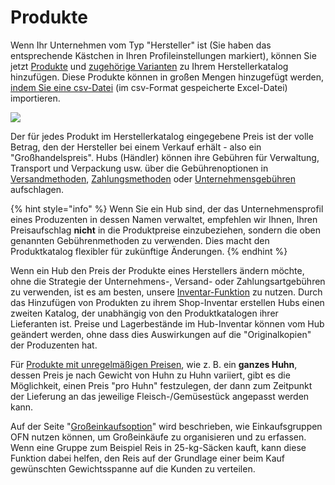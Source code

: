 # Produkte

Wenn Ihr Unternehmen vom Typ "Hersteller" ist (Sie haben das entsprechende Kästchen in Ihren Profileinstellungen markiert), können Sie jetzt [Produkte](products.md) und [zugehörige Varianten](product-variants.md) zu Ihrem Herstellerkatalog hinzufügen. Diese Produkte können in großen Mengen hinzugefügt werden, [indem Sie eine csv-Datei](product-and-inventory-import.md) (im csv-Format gespeicherte Excel-Datei) importieren.

![](../../.gitbook/assets/products1.jpg)

Der für jedes Produkt im Herstellerkatalog eingegebene Preis ist der volle Betrag, den der Hersteller bei einem Verkauf erhält - also ein "Großhandelspreis". Hubs (Händler) können ihre Gebühren für Verwaltung, Transport und Verpackung usw. über die Gebührenoptionen in [Versandmethoden](../shopfront/shipping-methods.md), [Zahlungsmethoden](../shopfront/payment-methods.md) oder [Unternehmensgebühren ](../shopfront/enterprise-fees.md)aufschlagen.

{% hint style="info" %}
Wenn Sie ein Hub sind, der das Unternehmensprofil eines Produzenten in dessen Namen verwaltet, empfehlen wir Ihnen, Ihren Preisaufschlag **nicht** in die Produktpreise einzubeziehen, sondern die oben genannten Gebührenmethoden zu verwenden. Dies macht den Produktkatalog flexibler für zukünftige Änderungen.
{% endhint %}

Wenn ein Hub den Preis der Produkte eines Herstellers ändern möchte, ohne die Strategie der Unternehmens-, Versand- oder Zahlungsartgebühren zu verwenden, ist es am besten, unsere [Inventar-Funktion](inventory-tool.md) zu nutzen. Durch das Hinzufügen von Produkten zu ihrem Shop-Inventar erstellen Hubs einen zweiten Katalog, der unabhängig von den Produktkatalogen ihrer Lieferanten ist. Preise und Lagerbestände im Hub-Inventar können vom Hub geändert werden, ohne dass dies Auswirkungen auf die "Originalkopien" der Produzenten hat.

Für [Produkte mit unregelmäßigen Preisen](pricing-irregular-items-kg.md), wie z. B. ein **ganzes Huhn**, dessen Preis je nach Gewicht von Huhn zu Huhn variiert, gibt es die Möglichkeit, einen Preis "pro Huhn" festzulegen, der dann zum Zeitpunkt der Lieferung an das jeweilige Fleisch-/Gemüsestück angepasst werden kann.

Auf der Seite "[Großeinkaufsoption](group-buy-for-bulk-ordering.md)" wird beschrieben, wie Einkaufsgruppen OFN nutzen können, um Großeinkäufe zu organisieren und zu erfassen. Wenn eine Gruppe zum Beispiel Reis in 25-kg-Säcken kauft, kann diese Funktion dabei helfen, den Reis auf der Grundlage einer beim Kauf gewünschten Gewichtsspanne auf die Kunden zu verteilen.
